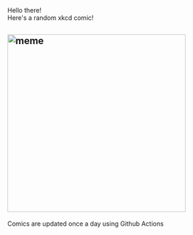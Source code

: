 Hello there! <br>Here's a random xkcd comic!<br>
## <img src="https://imgs.xkcd.com/comics/proxy_variable.png" alt="meme" width="400"/><br>
Comics are updated once a day using Github Actions